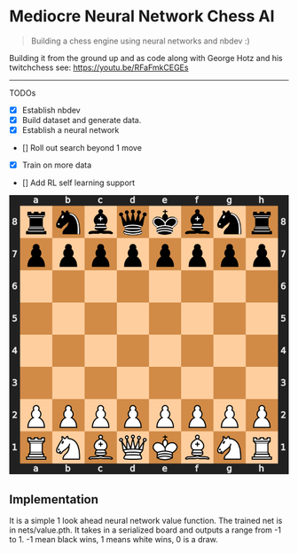 # Mediocre Neural Network Chess AI
> Building a chess engine using neural networks and nbdev :)


Building it from the ground up and as code along with George Hotz and his twitchchess see: 
https://youtu.be/RFaFmkCEGEs

---
TODOs
- [x] Establish nbdev
- [x] Build dataset and generate data.
- [x] Establish a neural network
- [] Roll out search beyond 1 move
- [x] Train on more data
- [] Add RL self learning support


![svg](docs/images/output_1_0.svg)


## Implementation

It is a simple 1 look ahead neural network value function. The trained net is in nets/value.pth. It takes in a serialized board and outputs a range from -1 to 1. -1 mean black wins, 1 means white wins, 0 is a draw.
